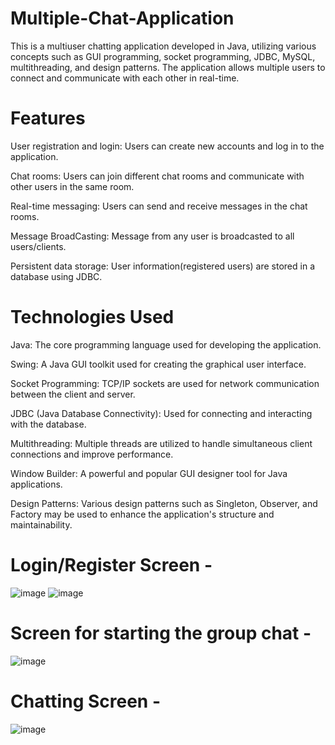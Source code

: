# Multiple-Chat-Application
This is a multiuser chatting application developed in Java, utilizing various concepts such as GUI programming, socket programming, JDBC, MySQL, multithreading, and design patterns. The application allows multiple users to connect and communicate with each other in real-time.
# Features
User registration and login: Users can create new accounts and log in to the application.

Chat rooms: Users can join different chat rooms and communicate with other users in the same room.

Real-time messaging: Users can send and receive messages in the chat rooms.

Message BroadCasting: Message from any user is broadcasted to all users/clients.

Persistent data storage: User information(registered users) are stored in a database using JDBC.
# Technologies Used 
Java: The core programming language used for developing the application.

Swing: A Java GUI toolkit used for creating the graphical user interface.

Socket Programming: TCP/IP sockets are used for network communication between the client and server.

JDBC (Java Database Connectivity): Used for connecting and interacting with the database.

Multithreading: Multiple threads are utilized to handle simultaneous client connections and improve performance.

Window Builder: A powerful and popular GUI designer tool for Java applications.

Design Patterns: Various design patterns such as Singleton, Observer, and Factory may be used to enhance the application's structure and maintainability.
# Login/Register Screen -
![image](https://github.com/bhavish95/Multiple-Chat-Application/assets/111994995/08863dca-3003-40c7-9a32-4f37083ec56b)
![image](https://github.com/bhavish95/Multiple-Chat-Application/assets/111994995/cf8b4f24-c375-4ab4-8482-4be1d539709b)

# Screen for starting the group chat -
![image](https://github.com/bhavish95/Multiple-Chat-Application/assets/111994995/7012eb4c-efff-48b5-8a47-2e825cbfc4fe)

# Chatting Screen -
![image](https://github.com/bhavish95/Multiple-Chat-Application/assets/111994995/2d5b52c7-513b-4196-8605-6f933f52df2e)



